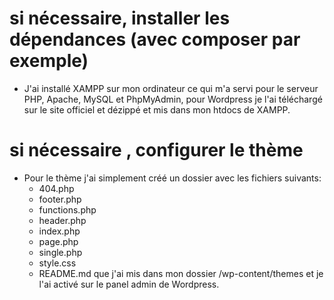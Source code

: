 # si nécessaire, installer les dépendances (avec composer par exemple)
- J'ai installé XAMPP sur mon ordinateur ce qui m'a servi pour le serveur PHP, Apache, MySQL et PhpMyAdmin, pour Wordpress je l'ai téléchargé sur le site officiel et dézippé et mis dans mon htdocs de XAMPP.

# si nécessaire , configurer le thème
- Pour le thème j'ai simplement créé un dossier avec les fichiers suivants: 
    - 404.php
    - footer.php
    - functions.php 
    - header.php 
    - index.php 
    - page.php
    - single.php
    - style.css
    - README.md
que j'ai mis dans mon dossier /wp-content/themes et je l'ai activé sur le panel admin de Wordpress.